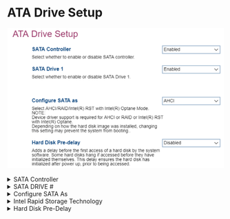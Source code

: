 # ATA Drive Setup #

![](./img/thinkcenter_ata_drive_setup.png)

<details><summary>SATA Controller</summary>

One of 2 possible options for enabling the SATA controller:

1.  **Enable** - enables the SATA controller. Default.
2.  Disable - disables the SATA controller.

| WMI Setting name | Values | SVP Req'd | AMD/Intel |
|:---|:---|:---|:---|
| SATAController | setting_values | yes_no | amd_intel |
> **Note**. If the "SATA Controller" is set to "Disabled", then “Configure SATA as” and "SATA Drive #" will be hidden.
</details>

<details><summary>SATA DRIVE #</summary>
One of the (Serial AT Attachment) Drives. Number depends on model.
One of 2 possible options for feature:

1.  **Enabled** - enables this SATA drive. Default.
2.  Disabled - disables this SATA drive.

| WMI Setting name | Values | SVP Req'd | AMD/Intel |
|:---|:---|:---|:---|
| SATADrive1 | setting_values | yes_no | amd_intel |
> **Note** The WMI setting name for Drive 1 is shown. Other drives follow the pattern `SATADrive#` where `#` is the number of the drive.
</details>

<details><summary>Configure SATA As</summary>
Configure the SATA (Serial AT Attachment) drive controller.
One of 2 possible options for the SATA drive controller:

1.  **AHCI** - enables AHCI (Advanced Host Controller Interface). Default.
2.  Intel (R) RST with Intel (R) Optane mode - enables RST.
3. RAID - enables RAID. <!-- MODEL: M70S Gen3 only-->

<!-- TODO: add WMI -->

</details>

<details><summary>Intel Rapid Storage Technology</summary>

<!-- SIMULATOR DOES NOT SUPPORT -->
</details>

<details><summary>Hard Disk Pre-Delay</summary>
This delay ensures the hard disk has initialized after power up, prior to being accessed, to avoid the disk hanging.
One of 8 possible options for the delay time:

1.  **Disabled** - enables delay. Default.
2.  3 - 30 seconds - enables delay, in increments of 3 seconds up 15, then 21 or 30.

<!-- TODO: add WMI -->
</details>
